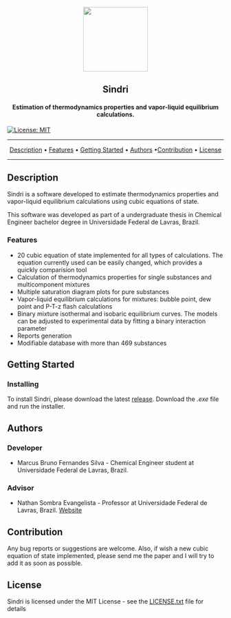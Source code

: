<p align="center"><a href="https://github.com/mrcsbrn/Sindri"><img src="https://raw.githubusercontent.com/mrcsbrn/Sindri/master/images/main_logo.png" width="150"></a></p> 
<h2 align="center"><b>Sindri</b></h2>
<h4 align="center">Estimation of thermodynamics properties and vapor-liquid equilibrium calculations.</h4>

[![License: MIT](https://img.shields.io/badge/License-MIT-yellow.svg)](https://opensource.org/licenses/MIT)

<hr>
<p align="center"><a href="#description">Description</a> &bull; <a href="#features">Features</a> &bull; <a href="#getting-started">Getting Started</a> &bull;  <a href="#authors">Authors</a> &bull;<a href="#contribution">Contribution</a> &bull; <a href="#license">License</a></p>
<hr>

## Description

Sindri is a software developed to estimate thermodynamics properties and vapor-liquid equilibrium calculations using cubic equations of state.

This software was developed as part of a undergraduate thesis in Chemical Engineer bachelor degree in Universidade Federal de Lavras, Brazil.

### Features

- 20 cubic equation of state implemented for all types of calculations. The equation currently used
can be easily changed, which provides a quickly comparision tool
- Calculation of thermodynamics properties for single substances and multicomponent mixtures
- Multiple saturation diagram plots for pure substances
- Vapor-liquid equilibrium calculations for mixtures: bubble point, dew point and P-T-z flash calculations
- Binary mixture isothermal and isobaric equilibrium curves. The models can be adjusted to
experimental data by fitting a binary interaction parameter
- Reports generation
- Modifiable database with more than 469 substances

## Getting Started

### Installing

To install Sindri, please download the latest [release](https://github.com/mrcsbrn/Sindri/releases).
Download the *.exe* file and run the installer.

## Authors

### Developer
- Marcus Bruno Fernandes Silva - Chemical Engineer student at Universidade Federal de Lavras, Brazil.

### Advisor
- Nathan Sombra Evangelista - Professor at Universidade Federal de Lavras, Brazil. [Website](https://www.nsevangelista.com/)


## Contribution

Any bug reports or suggestions are welcome. Also, if wish a new cubic equation of state
implemented, please send me the paper and I will try to add it as soon as possible.

## License

Sindri is licensed under the MIT License - see the [LICENSE.txt](https://github.com/mrcsbrn/Sindri/blob/master/LICENSE.txt) file for details

